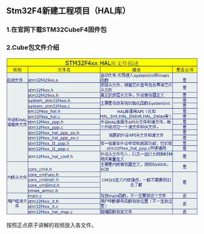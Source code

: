 ## Stm32F4新建工程项目（HAL库）

### 1.在官网下载STM32CubeF4固件包

### 2.Cube包文件介绍

![HAL](https://raw.githubusercontent.com/yyhlovehh/yyhlovehh.github.io/master/202308221041121.png)

按照正点原子讲解的视频放入各文件。